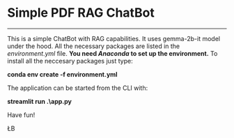 # Simple PDF RAG ChatBot

---

This is a simple ChatBot with RAG capabilities. It uses gemma-2b-it model under the hood. All the necessary packages are listed in the ${environment.yml}$ file. **You need ${Anaconda}$ to set up the environment.** To install all the neccesary packages just type:

**conda env create -f environment.yml**

The application can be started from the CLI with:

**streamlit run .\app.py**

Have fun!

ŁB